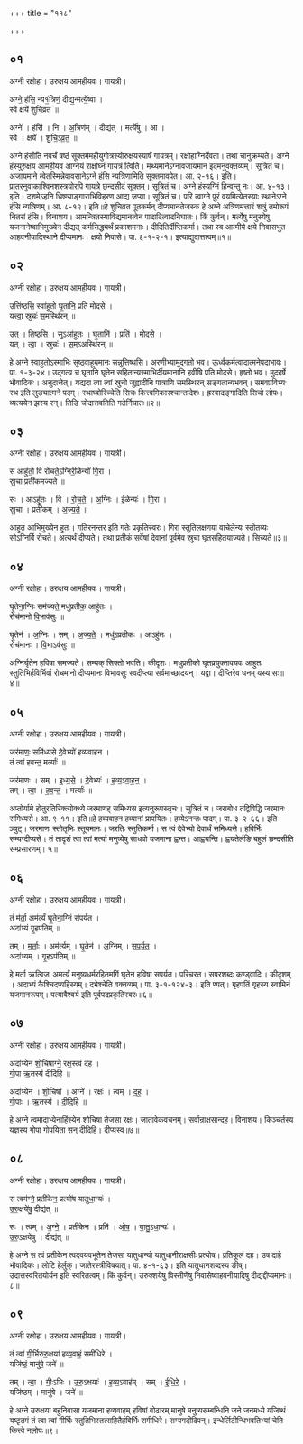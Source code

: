 +++
title = "११८"

+++


## ०१
अग्नी रक्षोहा। उरुक्षय आमहीयवः। गायत्री।

अग्ने॒ हंसि॒ न्य१॒॑त्रिणं॒ दीद्य॒न्मर्त्ये॒ष्वा ।  
स्वे क्षये॑ शुचिव्रत ॥

अग्ने॑ । हंसि॑ । नि । अ॒त्रिण॑म् । दीद्य॑त् । मर्त्ये॑षु । आ ।  
स्वे । क्षये॑ । शु॒चि॒ऽव्र॒त॒ ॥

अग्ने हंसीति नवर्चं षष्ठं सूक्तममहीयुगोत्रस्योरुक्षयस्यार्षं गायत्रम्। रक्षोहाग्निर्देवता। तथा चानुक्रम्यते। अग्ने हंस्युरुक्षय आमहीयव आग्नेयं राक्षोघ्नं गायत्रं त्विति। मथ्यमानेऽग्नावजायमान इदमनुवक्तव्यम्। सूत्रितं च। अजायमाने त्वेतस्मिन्नेवावसानेऽग्ने हंसि न्यत्रिणामिति सूक्तमावपेत। आ. २-१६। इति। प्रातरनुवाकाश्विनशस्त्रयोरपि गायत्रे छन्दसीदं सूक्तम्। सूत्रितं च। अग्ने हंस्यग्निं हिन्वन्तु नः। आ. ४-१३। इति। दशमेऽहनि धिष्ण्याङ्गाराभिविहरण आद्य जप्या। सूत्रितं च। परि त्वाग्ने पुरं वयमित्येतस्याः स्थानेऽग्ने हंसि न्यत्रिणम्। आ. ८-१२। इति॥हे शुचिव्रत पूतकर्मन् दीप्यमानतेजस्क हे अग्ने अत्रिणमत्तारं शत्रुं तमोरूपं नितरां हंसि। विनाशय। आमन्त्रितस्याविद्यमानत्वेन पादादित्वादनिघातः। किं कुर्वन्। मर्त्येषु मनुस्येषु यजनानेष्वाभिमुख्येन दीद्यत् कर्मसिद्ध्यर्थं प्रकाशमनाः। दीदितिर्दीप्तिकर्मा। तथा स्व आत्मीये क्षये निवासभुत आहवनीयादिस्थाने दीप्यमानः। क्षयो निवासे। पा. ६-१-२-१। इत्याद्युदात्तत्वम्॥१॥

## ०२
अग्नी रक्षोहा। उरुक्षय आमहीयवः। गायत्री।

उत्ति॑ष्ठसि॒ स्वा॑हुतो घृ॒तानि॒ प्रति॑ मोदसे ।  
यत्त्वा॒ स्रुचः॑ स॒मस्थि॑रन् ॥

उत् । ति॒ष्ठ॒सि॒ । सुऽआ॑हुतः । घृ॒तानि॑ । प्रति॑ । मो॒द॒से॒ ।  
यत् । त्वा॒ । स्रुचः॑ । स॒म्ऽअस्थि॑रन् ॥

हे अग्ने स्वाहुतोऽस्माभिः सुष्ठ्वाहूयमानः सन्नुत्तिष्थसि। अरणीभ्यामुद्गतो भव। ऊर्ध्वकर्मत्वादात्मनेपदाभावः। पा. १-३-२४। उद्गत्य च घृतानि घृतेन सहितान्यस्माभिर्दीयमानानि हवींषि प्रति मोदसे। हृष्तो भव। मुदहर्षे भौवादिकः। अनुदात्तेत्। यद्यदा त्वा त्वां स्रुचो जुह्वादीनि पात्राणि समस्थिरन् सङ्गतान्यभवन्। समवप्रविभ्यः स्थ इति लुङ्यात्मने पदम्। स्थाघ्वोरिच्चेति सिचः कित्त्वमिकारश्चान्तादेशः। ह्रस्वादङ्गादिति सिचो लोपः। व्यत्ययेन झस्य रन्। तिङि चोदात्तवतिति गतेर्निघातः॥२॥

## ०३
अग्नी रक्षोहा। उरुक्षय आमहीयवः। गायत्री।

स आहु॑तो॒ वि रो॑चते॒ऽग्निरी॒ळेन्यो॑ गि॒रा ।  
स्रु॒चा प्रती॑कमज्यते ॥

सः । आऽहु॑तः । वि । रो॒च॒ते॒ । अ॒ग्निः । ई॒ळेन्यः॑ । गि॒रा ।  
स्रु॒चा । प्रती॑कम् । अ॒ज्य॒ते॒ ॥

आहुत आभिमुख्येन हुतः। गतिरनन्तर इति गतेः प्रकृतिस्वरः। गिरा स्तुतिलक्षणया वाचेलेन्यः स्तोतव्यः सोऽग्निर्वि रोचते। अत्यर्थं दीप्यते। तथा प्रतीकं सर्वेषां देवानां पूर्वमेव स्रुचा घृतसहितयाज्यते। सिच्यते॥३॥

## ०४
अग्नी रक्षोहा। उरुक्षय आमहीयवः। गायत्री।

घृ॒तेना॒ग्निः सम॑ज्यते॒ मधु॑प्रतीक॒ आहु॑तः ।  
रोच॑मानो वि॒भाव॑सुः ॥

घृ॒तेन॑ । अ॒ग्निः । सम् । अ॒ज्य॒ते॒ । मधु॑ऽप्रतीकः । आऽहु॑तः ।  
रोच॑मानः । वि॒भाऽव॑सुः ॥

अग्निर्घृतेन हविषा समज्यते। सम्यक् सिक्तो भवति। कीदृशः। मधुप्रतीको घृतप्रयुक्तावयवः आहुतः स्तुतिभिर्हविर्भिर्वा रोचमानो दीप्यमानः विभावसुः स्वदीप्त्या सर्वमाच्छादयन्। यद्वा। दीप्तिरेव धनम् यस्य सः॥४॥

## ०५
अग्नी रक्षोहा। उरुक्षय आमहीयवः। गायत्री।

जर॑माणः॒ समि॑ध्यसे दे॒वेभ्यो॑ हव्यवाहन ।  
तं त्वा॑ हवन्त॒ मर्त्याः॑ ॥

जर॑माणः । सम् । इ॒ध्य॒से॒ । दे॒वेभ्यः॑ । ह॒व्य॒ऽवा॒ह॒न॒ ।  
तम् । त्वा॒ । ह॒व॒न्त॒ । मर्त्याः॑ ॥

अप्तोर्यामे होतुरतिरिक्त्योक्थ्ये जरमाणह् समिध्यस इत्यनुरूपस्तृचः। सुत्रितं च। जराबोध तद्विविद्धि जरमानः समिध्यसे। आ. ९-११। इति॥हे हव्यवाहन हव्यानां प्रापयितः। हव्येऽनन्तः पादम्। पा. ३-२-६६। इति ञ्युट्। जरमाणः स्तोतृभिः स्तूयमानः। जरतिः स्तुतिकर्मा। स त्वं देवेभ्यो देवार्थं समिध्यसे। हविर्भिः सम्यग्दीप्यसे। तं तादृशं त्वा त्वां मर्त्या मनुष्येषु साधवो यजमाना ह्वन्त। आह्वयन्ति। ह्वयतेर्लङि बहुलं छन्दसीति सम्प्रसारणम्। ५॥

## ०६
अग्नी रक्षोहा। उरुक्षय आमहीयवः। गायत्री।

तं म॑र्ता॒ अम॑र्त्यं घृ॒तेना॒ग्निं स॑पर्यत ।  
अदा॑भ्यं गृ॒हप॑तिम् ॥

तम् । म॒र्ताः॒ । अम॑र्त्यम् । घृ॒तेन॑ । अ॒ग्निम् । स॒प॒र्य॒त॒ ।  
अदा॑भ्यम् । गृ॒हऽप॑तिम् ॥

हे मर्ता ऋत्विजः अमर्त्यं मनुष्यधर्मरहितमगिं घृतेन हविषा सपर्यत। परिचरत। सपरशब्दः कण्ड्वादिः। कीदृशम् । अदाभ्यं कैश्चिदप्यहिंस्यम्। दभेश्चेति वक्तव्यम्। पा. ३-१-१२४-३। इति ण्यत्। गृहपतिं गृहस्य स्वामिनं यजमानरूपम्। पत्यावैश्वर्य इति पूर्वपदप्रकृतिस्वरः॥६॥

## ०७
अग्नी रक्षोहा। उरुक्षय आमहीयवः। गायत्री।

अदा॑भ्येन शो॒चिषाग्ने॒ रक्ष॒स्त्वं द॑ह ।  
गो॒पा ऋ॒तस्य॑ दीदिहि ॥

अदा॑भ्येन । शो॒चिषा॑ । अग्ने॑ । रक्षः॑ । त्वम् । द॒ह॒ ।  
गो॒पाः । ऋ॒तस्य॑ । दी॒दि॒हि॒ ॥

हे अग्ने त्वमादाभ्येनाहिंस्येन शोचिषा तेजसा रक्षः। जातावेकवचनम्। सर्वान्राक्षसान्दह। विनाशय। किञ्चर्तस्य यज्ञस्य गोपा गोपयिता सन् दीदिहि। दीप्यस्व॥७॥

## ०८
अग्नी रक्षोहा। उरुक्षय आमहीयवः। गायत्री।

स त्वम॑ग्ने॒ प्रती॑केन॒ प्रत्यो॑ष यातुधा॒न्यः॑ ।  
उ॒रु॒क्षये॑षु॒ दीद्य॑त् ॥

सः । त्वम् । अ॒ग्ने॒ । प्रती॑केन । प्रति॑ । ओ॒ष॒ । या॒तु॒ऽधा॒न्यः॑ ।  
उ॒रु॒ऽक्षये॑षु । दीद्य॑त् ॥

हे अग्ने स त्वं प्रतीकेन त्वदवयवभूतेन तेजसा यातुधान्यो यातुधानीराक्षसीः प्रत्योष। प्रतिकूलं दह। उष दाहे भौवादिकः। लोटि हेर्लुक्। जातेरस्त्रीविषयात्। पा. ४-१-६३। इति यातुधानशब्दस्य ङीष्। उदात्तस्वरितयोर्यन इति स्वरितत्वम्। किं कुर्वन्। उरुक्शयेषु विस्तीर्णेषु निवासेष्वाहवनीयादिषु दीद्यद्दीप्यमानः॥८॥

## ०९
अग्नी रक्षोहा। उरुक्षय आमहीयवः। गायत्री।

तं त्वा॑ गी॒र्भिरु॑रु॒क्षया॑ हव्य॒वाहं॒ समी॑धिरे ।  
यजि॑ष्ठं॒ मानु॑षे॒ जने॑ ॥

तम् । त्वा॒ । गीः॒ऽभिः । उ॒रु॒ऽक्षयाः॑ । ह॒व्य॒ऽवाह॑म् । सम् । ई॒धि॒रे॒ ।  
यजि॑ष्ठम् । मानु॑षे । जने॑ ॥

हे अग्ने उरुक्षया बहुनिवासा यजमाना हव्यवाहम् हविषां वोढारम् मानुषे मनुष्यसम्बन्धिनि जने जनमध्ये यजिष्थं यष्टृतमं तं त्वा त्वां गीर्घिः स्तुतिभिस्तत्सहितैर्हविर्भिः समीधिरे। सम्यगदीदिपन्। इन्धेर्लिटीन्धिभवतिभ्यां चेति कित्त्वे नलोपः॥९।